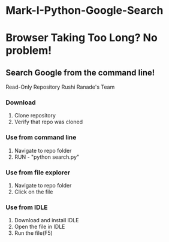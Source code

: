 # Mark-I-Python-Google-Search
# Browser Taking Too Long? No problem!
## Search Google from the command line!
Read-Only Repository
Rushi Ranade's Team
### Download
1. Clone repository
2. Verify that repo was cloned
### Use from command line
1. Navigate to repo folder
2. RUN - "python search.py"
### Use from file explorer
1. Navigate to repo folder
2. Click on the file
### Use from IDLE
1. Download and install IDLE
2. Open the file in IDLE
3. Run the file(F5)
